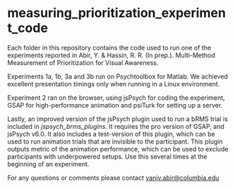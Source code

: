 # measuring_prioritization_experiment_code
Each folder in this repository contains the code used to run one of the experiments reported in Abir, Y. & Hassin, R. R. (In prep.). Multi-Method Measurement of Prioritization for Visual Awareness.

Experiments 1a, 1b, 3a and 3b run on Psychtoolbox for Matlab. We achieved excellent presentation timings only when running in a Linux environment.

Experiment 2 ran on the browser, using jsPsych for coding the experiment, GSAP for high-performance animation and psiTurk for setting up a server.

Lastly, an improved version of the jsPsych plugin used to run a bRMS trial is included in _jspsych_brms_plugins_. It requires the pro version of GSAP, and jsPsych v6.0.
It also includes a test-version of this plugin, which can be used to run animation trials that are invisible to the participant. This plugin outputs metric of the animation performance, which can be used to exclude participants with underpowered setups. Use this several times at the beginning of an experiment.

For any questions or comments please contact yaniv.abir@columbia.edu
